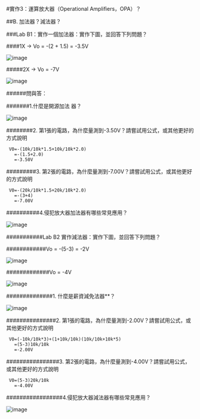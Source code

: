 
#實作3：運算放大器（Operational Amplifiers，OPA）？                                

##B. 加法器？減法器？             

###Lab B1：實作一個加法器：實作下圖，並回答下列問題？                           

####1X → Vo = -(2 + 1.5) = -3.5V                                

![image](https://github.com/winter20110101/EC2024/assets/162284243/1aa32210-d8f3-404f-bd93-54806b96ce55)

#####2X → Vo = -7V        

![image](https://github.com/winter20110101/EC2024/assets/162284243/3a07d6e4-64df-48c1-a61c-dba049903199)

######問與答：                                 

#######1.什麼是開源加法   器？                                                 

![image](https://github.com/winter20110101/EC2024/assets/162284243/b3f2324a-54ca-485e-9532-054804c382fd)

########2. 第1張的電路，為什麼量測到-3.50V？請嘗試用公式，或其他更好的方式說明                                        
     
     V0=-(10k/10k*1.5+10k/10k*2.0)
       =-(1.5+2.0)
       =-3.50V
       
#########3. 第2張的電路，為什麼量測到-7.00V？請嘗試用公式，或其他更好的方式說明                                  
    
     V0=-(20k/10k*1.5+20k/10k*2.0)
       =-(3+4)
       =-7.00V
       
##########4.侵犯放大器加法器有哪些常見應用？ 

![image](https://github.com/winter20110101/EC2024/assets/162284243/17f3814c-da57-461c-9398-d773a2e207ee)

###########Lab B2 實作減法器：實作下圖，並回答下列問題？                                     

############Vo = -(5-3) = -2V                                     

![image](https://github.com/winter20110101/EC2024/assets/162284243/777a2049-1471-4ec3-9afb-baf5b19eac85)

#############Vo = -4V 

![image](https://github.com/winter20110101/EC2024/assets/162284243/ce354ba5-7ea6-446c-8f14-a2fb24293a82)

##############1. 什麼是薪資減免法器**？                           

![image](https://github.com/winter20110101/EC2024/assets/162284243/e69692fa-2ba9-4186-b4c4-972773f62a98)

###############2. 第1張的電路，為什麼量測到-2.00V？請嘗試用公式，或其他更好的方式說明           
     
     V0=(-10k/10k*3)+(1+10k/10k)(10k/10k+10k*5)
       =(5-3)10k/10k
       =-2.00V
       
################3. 第2張的電路，為什麼量測到-4.00V？請嘗試用公式，或其他更好的方式說明                 
    
     V0=(5-3)20k/10k
       =-4.00V
       
#################4.侵犯放大器減法器有哪些常見應用？

![image](https://github.com/winter20110101/EC2024/assets/162284243/d1dfe6d3-78b8-4d57-93af-7f044a7804a3)
